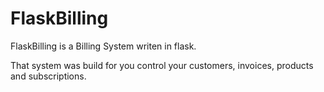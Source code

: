 # FlaskBilling

FlaskBilling is a Billing System writen in flask.

That system was build for you control your customers, invoices, products and subscriptions.
